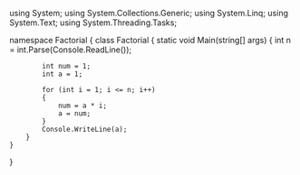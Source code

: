 using System;
using System.Collections.Generic;
using System.Linq;
using System.Text;
using System.Threading.Tasks;

namespace Factorial
{
    class Factorial
    {
        static void Main(string[] args)
        {
            int n = int.Parse(Console.ReadLine());

            int num = 1;
            int a = 1;

            for (int i = 1; i <= n; i++)
            {
                num = a * i;
                a = num;
            }
            Console.WriteLine(a);
        }
    }
}
